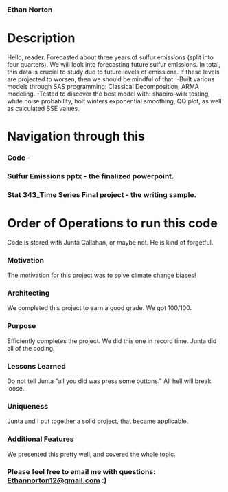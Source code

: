 ### Ethan Norton



# Description 
Hello, reader. Forecasted about three years of sulfur emissions (split into four quarters). We will look into forecasting future sulfur emissions. In total, this data is crucial to study due to future levels of emissions. If these levels are projected to worsen, then we should be mindful of that. -Built various models through SAS programming: Classical Decomposition, ARMA modeling. -Tested to discover the best model with: shapiro-wilk testing, white noise probability, holt winters exponential smoothing, QQ plot, as well as calculated SSE values.


# Navigation through this 

### Code - 
### Sulfur Emissions pptx - the finalized powerpoint.
### Stat 343_Time Series Final project - the writing sample.


# Order of Operations to run this code

Code is stored with Junta Callahan, or maybe not. He is kind of forgetful.
 
 ### Motivation 
 
The motivation for this project was to solve climate change biases!
  
 ### Architecting 

We completed this project to earn a good grade. We got 100/100.

### Purpose

Efficiently completes the project. We did this one in record time. Junta did all of the coding.

### Lessons Learned

Do not tell Junta "all you did was press some buttons." All hell will break loose.

### Uniqueness

Junta and I put together a solid project, that became applicable.

### Additional Features

We presented this pretty well, and covered the whole topic.

### Please feel free to email me with questions: Ethannorton12@gmail.com :)

